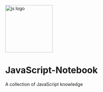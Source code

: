 <img height="150" width="150" src="http://2ality.com/2011/10/logo-js/js.jpg" alt="js logo"/><br/>
# JavaScript-Notebook
A collection of JavaScript knowledge

